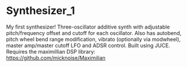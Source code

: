 # Synthesizer_1
My first synthesizer! Three-oscillator additive synth with adjustable pitch/frequency offset and cutoff for each oscillator. Also has autobend, pitch wheel bend range modification, vibrato (optionally via modwheel), master amp/master cutoff LFO and ADSR control. Built using JUCE. 
Requires the maximillian DSP library: https://github.com/micknoise/Maximilian


